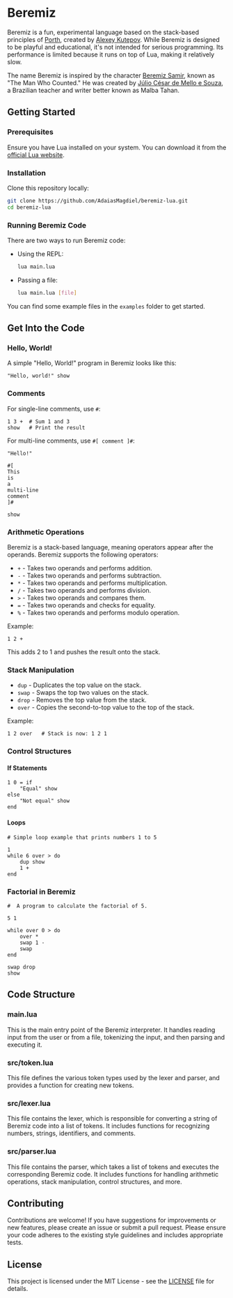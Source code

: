 # Beremiz

Beremiz is a fun, experimental language based on the stack-based principles of [Porth](https://gitlab.com/tsoding/porth), created by [Alexey Kutepov](https://twitch.tv/tsoding). While Beremiz is designed to be playful and educational, it's not intended for serious programming. Its performance is limited because it runs on top of Lua, making it relatively slow.

The name Beremiz is inspired by the character [Beremiz Samir](https://en.wikipedia.org/wiki/Beremiz_Samir), known as "The Man Who Counted." He was created by [Júlio César de Mello e Souza](https://en.wikipedia.org/wiki/J%C3%BAlio_C%C3%A9sar_de_Mello_e_Souza), a Brazilian teacher and writer better known as Malba Tahan.

## Getting Started

### Prerequisites

Ensure you have Lua installed on your system. You can download it from the [official Lua website](https://www.lua.org/download.html).

### Installation

Clone this repository locally:

```bash
git clone https://github.com/AdaiasMagdiel/beremiz-lua.git
cd beremiz-lua
```

### Running Beremiz Code

There are two ways to run Beremiz code:

- Using the REPL:
  ```bash
  lua main.lua
  ```

- Passing a file:
  ```bash
  lua main.lua [file]
  ```

You can find some example files in the `examples` folder to get started.

## Get Into the Code

### Hello, World!

A simple "Hello, World!" program in Beremiz looks like this:

```beremiz
"Hello, world!" show
```

### Comments

For single-line comments, use `#`:

```beremiz
1 3 +  # Sum 1 and 3
show   # Print the result
```

For multi-line comments, use `#[ comment ]#`:

```beremiz
"Hello!"

#[
This
is
a
multi-line
comment
]#

show
```

### Arithmetic Operations

Beremiz is a stack-based language, meaning operators appear after the operands. Beremiz supports the following operators:

- `+` - Takes two operands and performs addition.
- `-` - Takes two operands and performs subtraction.
- `*` - Takes two operands and performs multiplication.
- `/` - Takes two operands and performs division.
- `>` - Takes two operands and compares them.
- `=` - Takes two operands and checks for equality.
- `%` - Takes two operands and performs modulo operation.

Example:

```beremiz
1 2 +
```

This adds 2 to 1 and pushes the result onto the stack.

### Stack Manipulation

- `dup` - Duplicates the top value on the stack.
- `swap` - Swaps the top two values on the stack.
- `drop` - Removes the top value from the stack.
- `over` - Copies the second-to-top value to the top of the stack.

Example:

```beremiz
1 2 over   # Stack is now: 1 2 1
```

### Control Structures

#### If Statements

```beremiz
1 0 = if
    "Equal" show
else
    "Not equal" show
end
```

#### Loops

```beremiz
# Simple loop example that prints numbers 1 to 5

1
while 6 over > do
    dup show
    1 +
end
```

### Factorial in Beremiz

```beremiz
#  A program to calculate the factorial of 5.

5 1

while over 0 > do
    over *
    swap 1 -
    swap
end

swap drop
show
```

## Code Structure

### main.lua

This is the main entry point of the Beremiz interpreter. It handles reading input from the user or from a file, tokenizing the input, and then parsing and executing it.

### src/token.lua

This file defines the various token types used by the lexer and parser, and provides a function for creating new tokens.

### src/lexer.lua

This file contains the lexer, which is responsible for converting a string of Beremiz code into a list of tokens. It includes functions for recognizing numbers, strings, identifiers, and comments.

### src/parser.lua

This file contains the parser, which takes a list of tokens and executes the corresponding Beremiz code. It includes functions for handling arithmetic operations, stack manipulation, control structures, and more.

## Contributing

Contributions are welcome! If you have suggestions for improvements or new features, please create an issue or submit a pull request. Please ensure your code adheres to the existing style guidelines and includes appropriate tests.

## License

This project is licensed under the MIT License - see the [LICENSE](LICENSE) file for details.
